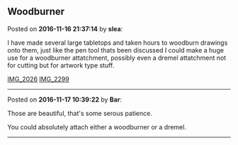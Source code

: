 ## Woodburner
Posted on **2016-11-16 21:37:14** by **slea**:

I have made several large tabletops and taken hours to woodburn drawings onto them, just like the pen tool thats been discussed I could make a huge use for a woodburner attatchment, possibly even a dremel attatchment not for cutting but for artwork type stuff.

 [IMG_2026](/images/mk/mkls_img_2026.jpg.jpg)  [IMG_2299](/images/uf/uf17_img_2299.jpg.jpg)

---

Posted on **2016-11-17 10:39:22** by **Bar**:

Those are beautiful, that's some serous patience. 



You could absolutely attach either a woodburner or a dremel.

---

